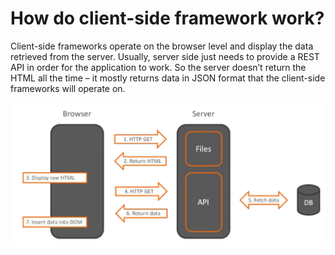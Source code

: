 # How do client-side framework work?

Client-side frameworks operate on the browser level and display the data retrieved from the server. Usually, server side just needs to provide a REST API in order for the application to work. So the server doesn’t return the HTML all the time – it mostly returns data in JSON format that the client-side frameworks will operate on.

![Client side framework](./images/client-side-framewrok.png)